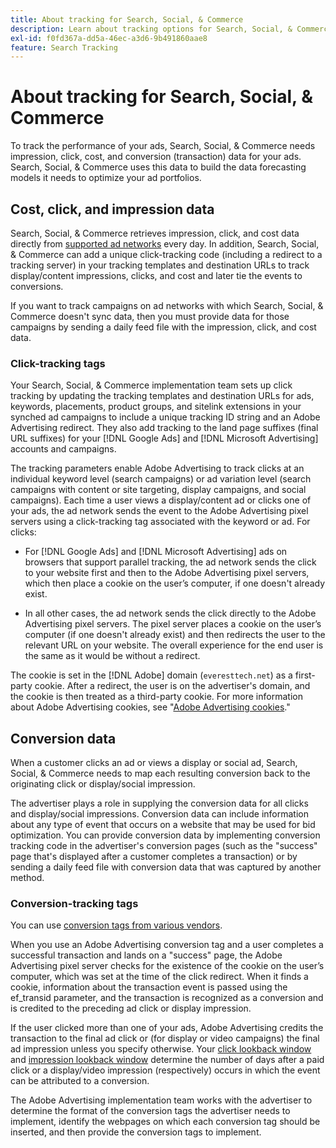 ```yaml
---
title: About tracking for Search, Social, & Commerce
description: Learn about tracking options for Search, Social, & Commerce.
exl-id: f0fd367a-dd5a-46ec-a3d6-9b491860aae8
feature: Search Tracking
---
```

# About tracking for Search, Social, & Commerce

To track the performance of your ads, Search, Social, & Commerce needs impression, click, cost, and conversion (transaction) data for your ads. Search, Social, & Commerce uses this data to build the data forecasting models it needs to optimize your ad portfolios.

## Cost, click, and impression data

Search, Social, & Commerce retrieves impression, click, and cost data directly from [supported ad networks](/help/search-social-commerce/introduction/supported-inventory.md) every day. In addition, Search, Social, & Commerce can add a unique click-tracking code (including a redirect to a tracking server) in your tracking templates and destination URLs to track display/content impressions, clicks, and cost and later tie the events to conversions.

If you want to track campaigns on ad networks with which Search, Social, & Commerce doesn't sync data, then you must provide data for those campaigns by sending a daily feed file with the impression, click, and cost data.

### Click-tracking tags

Your Search, Social, & Commerce implementation team sets up click tracking by updating the tracking templates and destination URLs for ads, keywords, placements, product groups, and sitelink extensions in your synched ad campaigns to include a unique tracking ID string and an Adobe Advertising redirect. They also add tracking to the land page suffixes (final URL suffixes) for your [!DNL Google Ads] and [!DNL Microsoft Advertising] accounts and campaigns.

The tracking parameters enable Adobe Advertising to track clicks at an individual keyword level (search campaigns) or ad variation level (search campaigns with content or site targeting, display campaigns, and social campaigns). Each time a user views a display/content ad or clicks one of your ads, the ad network sends the event to the Adobe Advertising pixel servers using a click-tracking tag associated with the keyword or ad. For clicks:
  
* For [!DNL Google Ads] and [!DNL Microsoft Advertising] ads on browsers that support parallel tracking, the ad network sends the click to your website first and then to the Adobe Advertising pixel servers, which then place a cookie on the user’s computer, if one doesn't already exist.
  
* In all other cases, the ad network sends the click directly to the Adobe Advertising pixel servers. The pixel server places a cookie on the user’s computer (if one doesn't already exist) and then redirects the user to the relevant URL on your website. The overall experience for the end user is the same as it would be without a redirect.

The cookie is set in the [!DNL Adobe] domain (`everesttech.net`) as a first-party cookie. After a redirect, the user is on the advertiser's domain, and the cookie is then treated as a third-party cookie. For more information about Adobe Advertising cookies, see "[Adobe Advertising cookies](https://experienceleague.adobe.com/docs/core-services/interface/ec-cookies/cookies-advertising-cloud.html)."

## Conversion data

When a customer clicks an ad or views a display or social ad, Search, Social, & Commerce needs to map each resulting conversion back to the originating click or display/social impression.

The advertiser plays a role in supplying the conversion data for all clicks and display/social impressions. Conversion data can include information about any type of event that occurs on a website that may be used for bid optimization. You can provide conversion data by implementing conversion tracking code in the advertiser's conversion pages (such as the "success" page that's displayed after a customer completes a transaction) or by sending a daily feed file with conversion data that was captured by another method.

### Conversion-tracking tags

You can use [conversion tags from various vendors](/help/search-social-commerce/tracking/conversion-tracking-about.md).
  
When you use an Adobe Advertising conversion tag and a user completes a successful transaction and lands on a "success" page, the Adobe Advertising pixel server checks for the existence of the cookie on the user’s computer, which was set at the time of the click redirect. When it finds a cookie, information about the transaction event is passed using the ef_transid parameter, and the transaction is recognized as a conversion and is credited to the preceding ad click or display impression.

If the user clicked more than one of your ads, Adobe Advertising credits the transaction to the final ad click or (for display or video campaigns) the final ad impression unless you specify otherwise. Your [click lookback window](/help/search-social-commerce/glossary.md#c-d) and [impression lookback window](/help/search-social-commerce/glossary.md#i-j) determine the number of days after a paid click or a display/video impression (respectively) occurs in which the event can be attributed to a conversion.
  
The Adobe Advertising implementation team works with the advertiser to determine the format of the conversion tags the advertiser needs to implement, identify the webpages on which each conversion tag should be inserted, and then provide the conversion tags to implement.
